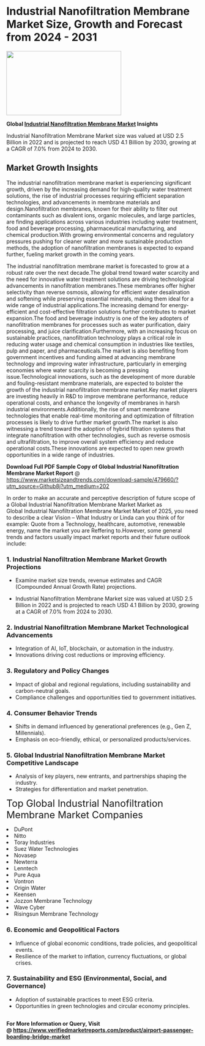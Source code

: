 <H1>Industrial Nanofiltration Membrane Market Size, Growth and Forecast from 2024 - 2031</H1><img class="aligncenter size-medium wp-image-584254" src="https://thirdeyenews.in/wp-content/uploads/2024/09/Global-Market-Research-300x168.jpeg" alt="" width="300" height="168" /><p><strong>Global&nbsp;<a href="https://www.marketsizeandtrends.com/download-sample/479660/?utm_source=Github8j?utm_medium=202">Industrial Nanofiltration Membrane Market</a> Insights</strong></p><p>Industrial Nanofiltration Membrane Market size was valued at USD 2.5 Billion in 2022 and is projected to reach USD 4.1 Billion by 2030, growing at a CAGR of 7.0% from 2024 to 2030.</p><p><h2>Market Growth Insights</h2> <p>The industrial nanofiltration membrane market is experiencing significant growth, driven by the increasing demand for high-quality water treatment solutions, the rise of industrial processes requiring efficient separation technologies, and advancements in membrane materials and design.Nanofiltration membranes, known for their ability to filter out contaminants such as divalent ions, organic molecules, and large particles, are finding applications across various industries including water treatment, food and beverage processing, pharmaceutical manufacturing, and chemical production.With growing environmental concerns and regulatory pressures pushing for cleaner water and more sustainable production methods, the adoption of nanofiltration membranes is expected to expand further, fueling market growth in the coming years.</p> <p>The industrial nanofiltration membrane market is forecasted to grow at a robust rate over the next decade.The global trend toward water scarcity and the need for innovative water treatment solutions are driving technological advancements in nanofiltration membranes.These membranes offer higher selectivity than reverse osmosis, allowing for efficient water desalination and softening while preserving essential minerals, making them ideal for a wide range of industrial applications.The increasing demand for energy-efficient and cost-effective filtration solutions further contributes to market expansion.The food and beverage industry is one of the key adopters of nanofiltration membranes for processes such as water purification, dairy processing, and juice clarification.Furthermore, with an increasing focus on sustainable practices, nanofiltration technology plays a critical role in reducing water usage and chemical consumption in industries like textiles, pulp and paper, and pharmaceuticals.The market is also benefiting from government incentives and funding aimed at advancing membrane technology and improving water infrastructure, particularly in emerging economies where water scarcity is becoming a pressing issue.Technological innovations, such as the development of more durable and fouling-resistant membrane materials, are expected to bolster the growth of the industrial nanofiltration membrane market.Key market players are investing heavily in R&D to improve membrane performance, reduce operational costs, and enhance the longevity of membranes in harsh industrial environments.Additionally, the rise of smart membrane technologies that enable real-time monitoring and optimization of filtration processes is likely to drive further market growth.The market is also witnessing a trend toward the adoption of hybrid filtration systems that integrate nanofiltration with other technologies, such as reverse osmosis and ultrafiltration, to improve overall system efficiency and reduce operational costs.These innovations are expected to open new growth opportunities in a wide range of industries.<p><span class=""><strong>Download Full PDF Sample Copy of Global Industrial Nanofiltration Membrane Market Report</strong> @ <a href="https://www.marketsizeandtrends.com/download-sample/479660/?utm_source=Github8j?utm_medium=202" target="_blank">https://www.marketsizeandtrends.com/download-sample/479660/?utm_source=Github8j?utm_medium=202</a></span></p><p>In order to make an accurate and perceptive description of future scope of a Global&nbsp;Industrial Nanofiltration Membrane Market Market as Global&nbsp;Industrial Nanofiltration Membrane Market Market of 2025, you need to describe a clear Vision &ndash; What Industry or Linda can you think of for example: Quote from a Technology, healthcare, automotive, renewable energy, name the market you are Reffering to.However, some general trends and factors usually impact market reports and their future outlook include:</p><h3>1.&nbsp;<strong>Industrial Nanofiltration Membrane Market Growth Projections</strong></h3><ul><li>Examine market size trends, revenue estimates and CAGR (Compounded Annual Growth Rate) projections.</li><li><p>Industrial Nanofiltration Membrane Market size was valued at USD 2.5 Billion in 2022 and is projected to reach USD 4.1 Billion by 2030, growing at a CAGR of 7.0% from 2024 to 2030.</p></li></ul><h3>2.&nbsp;<strong>Industrial Nanofiltration Membrane Market Technological Advancements</strong></h3><ul><li>Integration of AI, IoT, blockchain, or automation in the industry.</li><li>Innovations driving cost reductions or improving efficiency.</li></ul><h3>3.&nbsp;<strong>Regulatory and Policy Changes</strong></h3><ul><li>Impact of global and regional regulations, including sustainability and carbon-neutral goals.</li><li>Compliance challenges and opportunities tied to government initiatives.</li></ul><h3>4.&nbsp;<strong>Consumer Behavior Trends</strong></h3><ul><li>Shifts in demand influenced by generational preferences (e.g., Gen Z, Millennials).</li><li>Emphasis on eco-friendly, ethical, or personalized products/services.</li></ul><h3>5.&nbsp;<strong>Global Industrial Nanofiltration Membrane Market Competitive Landscape</strong></h3><ul><li>Analysis of key players, new entrants, and partnerships shaping the industry.</li><li>Strategies for differentiation and market penetration.</li></ul><p data-pm-slice="1 1 []"><span style="color: inherit; font-family: inherit; font-size: 25px;">Top Global Industrial Nanofiltration Membrane Market Companies</span></p><div class="" data-test-id=""><p><li>DuPont</li><li> Nitto</li><li> Toray Industries</li><li> Suez Water Technologies</li><li> Novasep</li><li> Newterra</li><li> Lenntech</li><li> Pure Aqua</li><li> Vontron</li><li> Origin Water</li><li> Keensen</li><li> Jozzon Membrane Technology</li><li> Wave Cyber</li><li> Risingsun Membrane Technology</li></p></div><h3>6.&nbsp;<strong>Economic and Geopolitical Factors</strong></h3><ul><li>Influence of global economic conditions, trade policies, and geopolitical events.</li><li>Resilience of the market to inflation, currency fluctuations, or global crises.</li></ul><h3>7.&nbsp;<strong>Sustainability and ESG (Environmental, Social, and Governance)</strong></h3><ul><li>Adoption of sustainable practices to meet ESG criteria.</li><li>Opportunities in green technologies and circular economy principles.</li></ul><h2><strong style="font-size: 14px;">For More Information or Query, Visit @&nbsp;</strong><a style="background-color: #ffffff; font-size: 14px;" href="https://www.marketsizeandtrends.com/report/industrial-nanofiltration-membrane-market/" target="_blank">https://www.verifiedmarketreports.com/product/airport-passenger-boarding-bridge-market</a></h2>